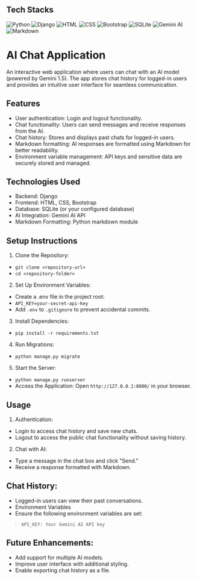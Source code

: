 ## Tech Stacks
![Python](https://img.shields.io/badge/Python-%233776AB.svg?style=for-the-badge&logo=python&logoColor=white)  ![Django](https://img.shields.io/badge/Django-%23092E20.svg?style=for-the-badge&logo=django&logoColor=white)  ![HTML](https://img.shields.io/badge/HTML5-%23E34F26.svg?style=for-the-badge&logo=html5&logoColor=white)  ![CSS](https://img.shields.io/badge/CSS3-%231572B6.svg?style=for-the-badge&logo=css3&logoColor=white)  ![Bootstrap](https://img.shields.io/badge/Bootstrap-%23563D7C.svg?style=for-the-badge&logo=bootstrap&logoColor=white)  ![SQLite](https://img.shields.io/badge/SQLite-%2307405e.svg?style=for-the-badge&logo=sqlite&logoColor=white)  ![Gemini AI](https://img.shields.io/badge/Gemini--AI-%230255D6.svg?style=for-the-badge&logoColor=white)  ![Markdown](https://img.shields.io/badge/Markdown-%23000000.svg?style=for-the-badge&logo=markdown&logoColor=white)


# AI Chat Application
An interactive web application where users can chat with an AI model (powered by Gemini 1.5). The app stores chat history for logged-in users and provides an intuitive user interface for seamless communication.

## Features
- User authentication: Login and logout functionality.
- Chat functionality: Users can send messages and receive responses from the AI.
- Chat history: Stores and displays past chats for logged-in users.
- Markdown formatting: AI responses are formatted using Markdown for better readability.
- Environment variable management: API keys and sensitive data are securely stored and managed.

## Technologies Used
- Backend: Django
- Frontend: HTML, CSS, Bootstrap
- Database: SQLite (or your configured database)
- AI Integration: Gemini AI API
- Markdown Formatting: Python markdown module

## Setup Instructions

1. Clone the Repository:
- `git clone <repository-url>`
- `cd <repository-folder> `

2. Set Up Environment Variables:
- Create a .env file in the project root:
- `API_KEY=your-secret-api-key`
- Add `.env` to `.gitignore` to prevent accidental commits.

3. Install Dependencies:
- `pip install -r requirements.txt`

4. Run Migrations:
- `python manage.py migrate`

5. Start the Server:
- `python manage.py runserver`
- Access the Application: Open `http://127.0.0.1:8000/` in your browser.

## Usage
1. Authentication:
- Login to access chat history and save new chats.
- Logout to access the public chat functionality without saving history.

2. Chat with AI:
- Type a message in the chat box and click "Send."
- Receive a response formatted with Markdown.

## Chat History:

- Logged-in users can view their past conversations.
- Environment Variables
- Ensure the following environment variables are set:
 > `API_KEY: Your Gemini AI API key`

## Future Enhancements:
- Add support for multiple AI models.
- Improve user interface with additional styling.
- Enable exporting chat history as a file.
